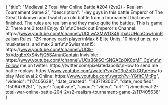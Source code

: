 {
    "title": "Medieval 2 Total War Online Battle #204 (2vs2) - Realism Tournament Game 2",
    "description": "Hey guys in this battle Emperor of The Great Unknown and I watch an old battle from a tournament that never finished.  The rules are realism and they make quite the battles.  This is game 2.  There are 3 total! Enjoy :D \n\nCheck out Emperor's Channel: https:\/\/www.youtube.com\/channel\/UCLwA3MWOX4RjrhxUUHcoOqw\n\nRealism Rules: 12K money each player\nMax 6 Elite Units, 10 hired units, no musketeers, and max 2 art\n\nSwissman15: https:\/\/www.youtube.com\/channel\/UClk-5xVdzgEoXxS4vFjQ5SA\n\nCaptain Invisible: https:\/\/www.youtube.com\/channel\/UCsB6k6OrSNGAEpOK8qMF_Cg\n\n\nFollow me on twitter: https:\/\/twitter.com\/pixelatedapollo\nHow to send me battle replays: https:\/\/www.youtube.com\/watch?v=7nG3uZoDkCU\nHow to play Medieval 2 Online: https:\/\/www.youtube.com\/watch?v=YGfItCMitPg",
    "videoid": "117405638",
    "date_created": "1437193005",
    "date_modified": "1506478251",
    "type": "captivate",
    "layout": "video",
    "url": "\/v\/medieval-2-total-war-online-battle-204-2vs2-realism-tournament-game-2\/117405638"
}